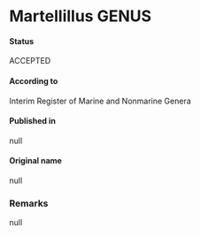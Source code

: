 Martellillus GENUS
=======

#### Status
ACCEPTED

#### According to
Interim Register of Marine and Nonmarine Genera

#### Published in
null

#### Original name
null

### Remarks
null